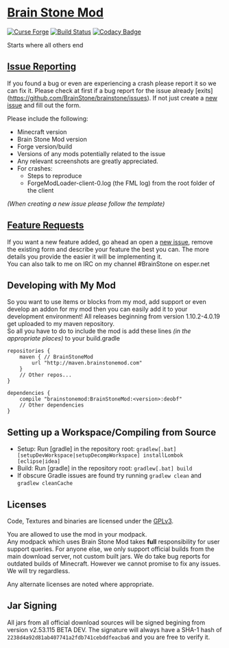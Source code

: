 [Brain Stone Mod](https://minecraft.curseforge.com/projects/brain-stone-mod)
============================================================================

[![Curse Forge](https://cf.way2muchnoise.eu/short_250836_downloads.svg)](https://minecraft.curseforge.com/projects/brain-stone-mod)
[![Build Status](https://gitlab.brainstonemod.com/BrainStone/brainstone/badges/master/build.svg)](https://gitlab.brainstonemod.com/BrainStone/brainstone/commits/master)
[![Codacy Badge](https://api.codacy.com/project/badge/Grade/5c4ec0299d094cf3a46a3104122bcc76)](https://www.codacy.com/app/BrainStone/brainstone?utm_source=github.com&amp;utm_medium=referral&amp;utm_content=BrainStone/brainstone&amp;utm_campaign=Badge_Grade)

Starts where all others end

[Issue Reporting](https://github.com/BrainStone/brainstone/issues)
------------------------------------------------------------------

If you found a bug or even are experiencing a crash please report it so we can fix it. Please check at first if a bug report for the issue already [exits]
(https://github.com/BrainStone/brainstone/issues). If not just create a [new issue](https://github.com/BrainStone/brainstone/issues/new) and fill out the form.

Please include the following:

* Minecraft version
* Brain Stone Mod version
* Forge version/build
* Versions of any mods potentially related to the issue 
* Any relevant screenshots are greatly appreciated.
* For crashes:
  * Steps to reproduce
  * ForgeModLoader-client-0.log (the FML log) from the root folder of the client
 
*(When creating a new issue please follow the template)*

[Feature Requests](https://github.com/BrainStone/brainstone/issues)
-------------------------------------------------------------------

If you want a new feature added, go ahead an open a [new issue](https://github.com/BrainStone/brainstone/issues/new), remove the existing form and describe your
feature the best you can. The more details you provide the easier it will be implementing it.  
You can also talk to me on IRC on my channel #BrainStone on esper.net

Developing with My Mod
----------------------

So you want to use items or blocks from my mod, add support or even develop an addon for my mod then you can easily add it to your development environment! All
releases beginning from version 1.10.2-4.0.19 get uploaded to my maven repository.  
So all you have to do to include the mod is add these lines *(in the appropriate places)* to your build.gradle

    repositories {
        maven { // BrainStoneMod
            url "http://maven.brainstonemod.com"
        }
        // Other repos...
    }
    
    dependencies {
        compile "brainstonemod:BrainStoneMod:<version>:deobf"
        // Other dependencies
    }

Setting up a Workspace/Compiling from Source
--------------------------------------------

* Setup: Run [gradle] in the repository root: `gradlew[.bat] [setupDevWorkspace|setupDecompWorkspace] installLombok [eclipse|idea]`
* Build: Run [gradle] in the repository root: `gradlew[.bat] build`
* If obscure Gradle issues are found try running `gradlew clean` and `gradlew cleanCache`

Licenses
--------

Code, Textures and binaries are licensed under the [GPLv3](https://www.gnu.org/licenses/#GPL).

You are allowed to use the mod in your modpack.  
Any modpack which uses Brain Stone Mod takes **full** responsibility for user support queries. For anyone else, we only support official builds from the main
download server, not custom built jars. We do take bug reports for outdated builds of Minecraft. However we cannot promise to fix any issues. We will try
regardless.

Any alternate licenses are noted where appropriate.

Jar Signing
-----------

All jars from all official download sources will be signed begining from version v2.53.115 BETA DEV. The signature will always have a SHA-1 hash of
`2238d4a92d81ab407741a2fdb741cebddfeacba6` and you are free to verify it.
